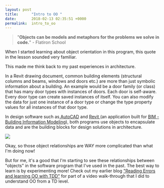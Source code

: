 ```yaml
---
layout: post
title:      "Intro to OO "
date:       2018-02-13 02:35:51 +0000
permalink:  intro_to_oo
---
```



> "**Objects can be models and metaphors for the problems we solve in code.**"  - Flatiron School

When I started learning about object orientation in this program, this quote in the lesson sounded very familiar. 

This made me think back to my past experiences in architecture. 

In a Revit drawing document, common building elements (structural columns and beams, windows and doors etc.) are more than just symbolic information about a building. An example would be a door family (or class) that has many door types with instances of doors. Each door is self-aware. Every door type can create saved instances of itself. You can also modify the data for just one instance of a door type or change the type property values for all instances of that door type. 

In design software such as[ AutoCAD](https://en.wikipedia.org/wiki/AutoCAD_Architecture) and  [Revit ](https://en.wikipedia.org/wiki/Autodesk_Revit)(an application built for [BIM - Building Information Modeling](https://www.archdaily.com/302490/a-brief-history-of-bim)), both programs use objects to encapsulate data and are the building blocks for design solutions in architecture. 

![](http://help.autodesk.com/cloudhelp/2016/ENU/RevitLT-GetStarted/images/GUID-44713894-3887-4E2C-950D-DAB866B2AA37.png) 

Okay, so those object relationships are WAY more complicated than what I'm doing now! 

But for me, it's a good that I'm starting to see these relationships between "objects" in the software program that I've used in the past. The best way to learn is by experimenting more! Check out my earlier blog ["Reading Errors and learning OO with TDD"](http://juljen.com/reading_errors_and_learning_oo_with_tdd) for part of a video walk-through that I did to understand OO from a TD level.


